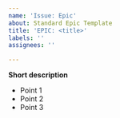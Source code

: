 ```yaml
---
name: 'Issue: Epic'
about: Standard Epic Template
title: 'EPIC: <title>'
labels: ''
assignees: ''

---
```


**Short description**

- Point 1
- Point 2
- Point 3
